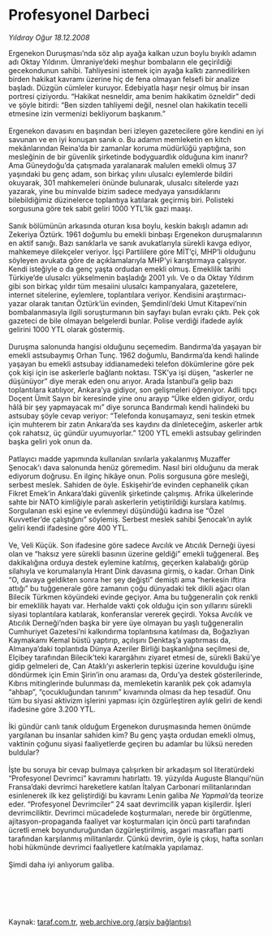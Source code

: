 # Profesyonel Darbeci

*Yıldıray Oğur 18.12.2008*

<div class="taraf_structure_2col_1zq">
<div class="margen_n">



 <p>Ergenekon Duruşması’nda söz alıp ayağa kalkan uzun boylu bıyıklı adamın adı Oktay Yıldırım. Ümraniye’deki meşhur bombaların ele geçirildiği gecekondunun sahibi. Tahliyesini istemek için ayağa kalktı zannedilirken birden hakikat kavramı üzerine hiç de fena olmayan felsefi bir analize başladı. Düzgün cümleler kuruyor. Edebiyatla haşır neşir olmuş bir insan portresi çiziyordu. “Hakikat nesneldir, ama benim hakikatim özneldir” dedi ve şöyle bitirdi: “Ben sizden tahliyemi değil, nesnel olan hakikatin tecelli etmesine izin vermenizi bekliyorum başkanım.” <br/><br/>Ergenekon davasını en başından beri izleyen gazetecilere göre kendini en iyi savunan ve en iyi konuşan sanık o. Bu adamın memleketin en kitch mekânlarından Reina’da bir zamanlar koruma müdürlüğü yaptığına, son mesleğinin de bir güvenlik şirketinde bodyguardlık olduğuna kim inanır? Ama Güneydoğu’da çatışmada yaralanarak malulen emekli olmuş 37 yaşındaki bu genç adam, son birkaç yılını ulusalcı eylemlerde bildiri okuyarak, 301 mahkemeleri önünde bulunarak, ulusalcı sitelerde yazı yazarak, yine bu minvalde bizim sadece medyaya yansıdıklarını bilebildiğimiz düzinelerce toplantıya katılarak geçirmiş biri. Polisteki sorgusuna göre tek sabit geliri 1000 YTL’lik gazi maaşı.<br/><br/>Sanık bölümünün arkasında oturan kısa boylu, keskin bakışlı adamın adı Zekeriya Öztürk. 1961 doğumlu bu emekli binbaşı Ergenekon duruşmalarının en aktif sanığı. Bazı sanıklarla ve sanık avukatlarıyla sürekli kavga ediyor, mahkemeye dilekçeler veriyor. İşçi Partililere göre MİT’çi, MHP’li olduğunu söyleyen avukata göre de açıklamalarıyla MHP’yi karıştırmaya çalışıyor. Kendi isteğiyle o da genç yaşta ordudan emekli olmuş. Emeklilik tarihi Türkiye’de ulusalcı yükselmenin başladığı 2001 yılı. Ve o da Oktay Yıldırım gibi son birkaç yıldır tüm mesaiini ulusalcı kampanyalara, gazetelere, internet sitelerine, eylemlere, toplantılara veriyor. Kendisini araştırmacı-yazar olarak tanıtan Öztürk’ün evinden, Şemdinli’deki Umut Kitapevi’nin bombalanmasıyla ilgili soruşturmanın bin sayfayı bulan evrakı çıktı. Pek çok gazeteci de bile olmayan belgelerdi bunlar. Polise verdiği ifadede aylık gelirini 1000 YTL olarak göstermiş. <br/><br/>Duruşma salonunda hangisi olduğunu seçemedim. Bandırma’da yaşayan bir emekli astsubaymış Orhan Tunç. 1962 doğumlu, Bandırma’da kendi halinde yaşayan bu emekli astsubay iddianamedeki telefon dökümlerine göre pek çok kişi için ise askerlerle bağlantı noktası. TSK’ya işi düşen, “askerler ne düşünüyor” diye merak eden onu arıyor. Arada İstanbul’a gelip bazı toplantılara katılıyor, Ankara’ya gidiyor, son gelişmeleri öğreniyor. Adli tıpçı Doçent Ümit Sayın bir keresinde yine onu arayıp “Ülke elden gidiyor, ordu hâlâ bir şey yapmayacak mı” diye sorunca Bandırmalı kendi halindeki bu astsubay şöyle cevap veriyor: “Telefonda konuşamayız, seni teskin etmek için muhterem bir zatın Ankara’da ses kaydını da dinleteceğim, askerler artık çok rahatsız, üç gündür uyumuyorlar.” 1200 YTL emekli astsubay gelirinden başka geliri yok onun da. <br/><br/>Patlayıcı madde yapımında kullanılan sıvılarla yakalanmış Muzaffer Şenocak’ı dava salonunda henüz göremedim. Nasıl biri olduğunu da merak ediyorum doğrusu. En ilginç hikâye onun. Polis sorgusuna göre mesleği, serbest meslek. Sahiden de öyle. Eskişehir’de evinden cephanelik çıkan Fikret Emek’in Ankara’daki güvenlik şirketinde çalışmış. Afrika ülkelerinde sahte bir NATO kimliğiyle paralı askerlerin yetiştirildiği kurslara katılmış. Sorgulanan eski eşine ve evlenmeyi düşündüğü kadına ise “Özel Kuvvetler’de çalıştığını” söylemiş. Serbest meslek sahibi Şenocak’ın aylık geliri kendi ifadesine göre 400 YTL. <br/><br/>Ve, Veli Küçük. Son ifadesine göre sadece Avcılık ve Atıcılık Derneği üyesi olan ve “haksız yere sürekli basının üzerine geldiği” emekli tuğgeneral. Beş dakikalığına orduya destek eylemine katılmış, geçerken kalabalığı görüp silahıyla ve korumalarıyla Hrant Dink davasına girmiş, o kadar. Orhan Dink “O, davaya geldikten sonra her şey değişti” demişti ama “herkesin iftira attığı” bu tuğgenerale göre zamanın çoğu dünyadaki tek dikili ağacı olan Bilecik Türkmen köyündeki evinde geçiyor. Ama bu tuğgeneralin çok renkli bir emeklilik hayatı var. Herhalde vakti çok olduğu için son yıllarını sürekli siyasi toplantılara katılarak, konferanslar vererek geçirdi. Yoksa Avcılık ve Atıcılık Derneği’nden başka bir yere üye olmayan bu yaşlı tuğgeneralin Cumhuriyet Gazetesi’ni kalkındırma toplantısına katılması da, Boğazlıyan Kaymakamı Kemal büstü yaptırıp, açılışını Denktaş’a yaptırması da, Almanya’daki toplantıda Dünya Azeriler Birliği başkanlığına seçilmesi de, Elçibey tarafından Bilecik’teki karargâhını ziyaret etmesi de, sürekli Bakü’ye gidip gelmeleri de, Can Ataklı’yı askerlerin tepkisi üzerine kovulduğu işine döndürmek için Emin Şirin’in onu araması da, Ordu’ya destek gösterilerinde, Kıbrıs mitinglerinde bulunması da, memleketin karanlık pek çok adamıyla “ahbap”, “çocukluğundan tanırım” kıvamında olması da hep tesadüf. Onu tüm bu siyasi aktivizm işlerini yapması için özgürleştiren aylık geliri de kendi ifadesine göre 3.200 YTL. <br/><br/>İki gündür canlı tanık olduğum Ergenekon duruşmasında hemen önümde yargılanan bu insanlar sahiden kim? Bu genç yaşta ordudan emekli olmuş, vaktinin çoğunu siyasi faaliyetlerde geçiren bu adamlar bu lüksü nereden buldular? <br/><br/>İşte bu soruya bir cevap bulmaya çalışırken bir arkadaşım sol literatürdeki “Profesyonel Devrimci” kavramını hatırlattı. 19. yüzyılda Auguste Blanqui’nün Fransa’daki devrimci hareketlere katılan İtalyan Carbonari militanlarından esinlenerek ilk kez geliştirdiği bu kavramı Lenin galiba <i>Ne Yapmalı</i>’da teorize eder. “Profesyonel Devrimciler” 24 saat devrimcilik yapan kişilerdir. İşleri devrimciliktir. Devrimci mücadelede koşturmaları, nerede bir örgütlenme, ajitasyon-propaganda faaliyet var koşturmaları için öncü parti tarafından ücretli emek boyunduruğundan özgürleştirilmiş, asgari masrafları parti tarafından karşılanmış militanlardır. Çünkü devrim, öyle iş çıkışı, hafta sonları hobi hükmünde devrimci faaliyetlere katılmakla yapılamaz. <br/><br/>Şimdi daha iyi anlıyorum galiba. </p>
<br/>
<br/>
<br/>



<br/>


<div id="taraf_not">
</div>

</div>


</div>

Kaynak: [taraf.com.tr](http://www.taraf.com.tr:80/makale/3168.htm), [web.archive.org (arşiv bağlantısı)](http://web.archive.org/web/20090912065042/http://www.taraf.com.tr:80/makale/3168.htm)
